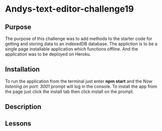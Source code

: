 # Andys-text-editor-challenge19
## Purpose
The purpose of this challenge was to add methods to the starter code for getting and storing data to an indexedDB database. The appliction is to be a single page installable application which functions offline. And the application was to be deployed on Heroku.
## Installation
To run the application from the terminal just enter **npm start** and the *Now listening on port: 3001* prompt will log in the console. To install the app from the page just click the install tab then click install on the prompt.
## Description

## Lessons